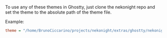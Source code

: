 To use any of these themes in Ghostty, just clone the nekonight repo
and set the theme to the absolute path of the theme file.

Example:

```ini
theme = "/home/BrunoCiccarino/projects/nekonight/extras/ghostty/nekonight_night"
```
